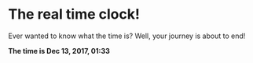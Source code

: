 # The real time clock!

Ever wanted to know what the time is? Well, your journey is about to end!

**The time is Dec 13, 2017, 01:33**
